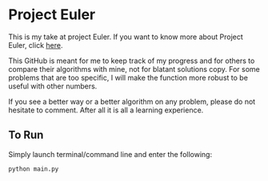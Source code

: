 # Project Euler

This is my take at project Euler. If you want to know more about Project Euler, click [here](projecteuler.net).

This GitHub is meant for me to keep track of my progress and for others to compare their
algorithms with mine, not for blatant solutions copy. For some problems that are too specific,
I will make the function more robust to be useful with other numbers.

If you see a better way or a better algorithm on any problem, please do not hesitate to comment.
After all it is all a learning experience.

## To Run
Simply launch terminal/command line and enter the following:
```
python main.py
```
